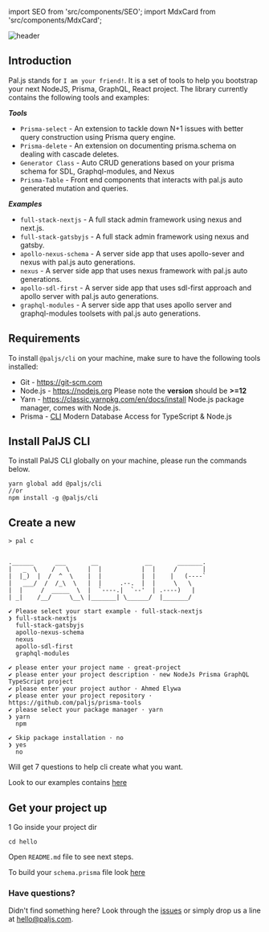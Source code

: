 import SEO from 'src/components/SEO';
import MdxCard from 'src/components/MdxCard';

<SEO title="Home Page" />

<MdxCard>

<img src="/header.png" alt="header" />

## Introduction

Pal.js stands for `I am your friend!`. It is a set of tools to help you bootstrap your next NodeJS, Prisma, GraphQL, React project. The library currently contains the following tools and examples:

**_Tools_**

- `Prisma-select` - An extension to tackle down N+1 issues with better query construction using Prisma query engine.
- `Prisma-delete` - An extension on documenting prisma.schema on dealing with cascade deletes.
- `Generator Class` - Auto CRUD generations based on your prisma schema for SDL, Graphql-modules, and Nexus
- `Prisma-Table` - Front end components that interacts with pal.js auto generated mutation and queries.

**_Examples_**

- `full-stack-nextjs` - A full stack admin framework using nexus and next.js.
- `full-stack-gatsbyjs` - A full stack admin framework using nexus and gatsby.
- `apollo-nexus-schema` - A server side app that uses apollo-sever and nexus with pal.js auto generations.
- `nexus` - A server side app that uses nexus framework with pal.js auto generations.
- `apollo-sdl-first` - A server side app that uses sdl-first approach and apollo server with pal.js auto generations.
- `graphql-modules` - A server side app that uses apollo server and graphql-modules toolsets with pal.js auto generations.

## Requirements

To install `@paljs/cli` on your machine, make sure to have the following tools installed:

- Git - <https://git-scm.com>
- Node.js - <https://nodejs.org> Please note the **version** should be **>=12**
- Yarn - <https://classic.yarnpkg.com/en/docs/install> Node.js package manager, comes with Node.js.
- Prisma - [CLI](https://www.prisma.io/docs/reference/tools-and-interfaces/prisma-cli/installation) Modern Database Access for TypeScript & Node.js

## Install PalJS CLI

To install PalJS CLI globally on your machine, please run the commands below.

```shell
yarn global add @paljs/cli
//or
npm install -g @paljs/cli
```

## Create a new

```shell
> pal c


.______      ___       __             __       _______.
|   _  \    /   \     |  |           |  |     /       |
|  |_)  |  /  ^  \    |  |           |  |    |   (----`
|   ___/  /  /_\  \   |  |     .--.  |  |     \   \
|  |     /  _____  \  |  `----.|  `--'  | .----)   |
| _|    /__/     \__\ |_______| \______/  |_______/

✔ Please select your start example · full-stack-nextjs
❯ full-stack-nextjs
  full-stack-gatsbyjs
  apollo-nexus-schema
  nexus
  apollo-sdl-first
  graphql-modules

✔ please enter your project name · great-project
✔ please enter your project description · new NodeJs Prisma GraphQL TypeScript project
✔ please enter your project author · Ahmed Elywa
✔ please enter your project repository · https://github.com/paljs/prisma-tools
✔ please select your package manager · yarn
❯ yarn
  npm

✔ Skip package installation · no
❯ yes
  no
```

Will get 7 questions to help cli create what you want.

Look to our examples contains [here](/cli/create#starter-examples)

## Get your project up

1 Go inside your project dir

```shell
cd hello
```

Open `README.md` file to see next steps.

To build your `schema.prisma` file look [here](https://www.prisma.io/docs/reference/tools-and-interfaces/prisma-schema)

### Have questions?

Didn't find something here? Look through the [issues](https://github.com/paljs/prisma-tools/issues) or simply drop us a line at <hello@paljs.com>.

</MdxCard>
